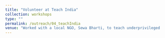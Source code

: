```yaml
---
title: "Volunteer at Teach India"
collection: workshops
type: ""
permalink: /outreach/04_teachIndia
venue: "Worked with a local NGO, Sewa Bharti, to teach underprivileged kids Science and Math."
---
```


